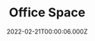 ---
title: "Office Space"
year: 1999
date: 2022-02-21T00:00:06.000Z
permalink: /almanac/movies/2022-02-21-office-space/index.html
link: https://letterboxd.com/rknightuk/film/office-space/
rating: 2
---